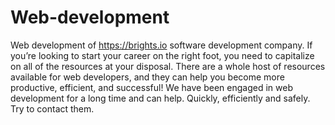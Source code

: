 # Web-development
Web development of https://brights.io software development company. If you’re looking to start your career on the right foot, you need to capitalize on all of the resources at your disposal. There are a whole host of resources available for web developers, and they can help you become more productive, efficient, and successful!
We have been engaged in web development for a long time and can help. Quickly, efficiently and safely. Try to contact them.



